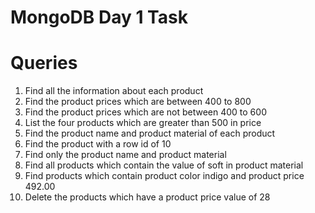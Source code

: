 # MongoDB Day 1 Task

# Queries

1. Find all the information about each product
2. Find the product prices which are between 400 to 800
3. Find the product prices which are not between 400 to 600
4. List the four products which are greater than 500 in price
5. Find the product name and product material of each product
6. Find the product with a row id of 10
7. Find only the product name and product material
8. Find all products which contain the value of soft in product material
9. Find products which contain product color indigo and product price 492.00
10. Delete the products which have a product price value of 28